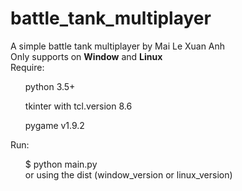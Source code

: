 # battle_tank_multiplayer
A simple battle tank multiplayer by Mai Le Xuan Anh<br>
Only supports on <b>Window</b> and <b>Linux</b><br>
Require:<br>
  <ul>python 3.5+</ul>
  <ul>tkinter with tcl.version 8.6</ul>
  <ul>pygame v1.9.2</ul>
Run:<br>
  <ul>$ python main.py<br>
  or using the dist (window_version or linux_version)</ul>
